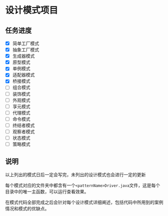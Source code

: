 # 设计模式项目

## 任务进度

- [x] 简单工厂模式
- [x] 抽象工厂模式
- [x] 生成器模式
- [x] 原型模式
- [x] 单例模式
- [x] 适配器模式
- [x] 桥接模式
- [ ] 组合模式
- [ ] 装饰模式
- [ ] 外观模式
- [ ] 享元模式
- [ ] 代理模式
- [ ] 命令模式
- [ ] 终结者模式
- [ ] 观察者模式
- [ ] 状态模式
- [ ] 策略模式

##  说明

以上列出的模式日后一定会写完，未列出的设计模式也会进行一定的更新

每个模式对应的文件夹中都含有一个`<patternName>Driver.java`文件，这是每个目录中的唯一主函数，可以运行查看效果。

在模式代码全部完成之后会针对每个设计模式详细阐述，包括代码中所用到的案例情况和模式的优缺点。
